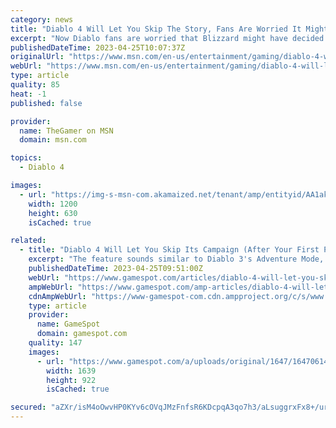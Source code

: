 ```yaml
---
category: news
title: "Diablo 4 Will Let You Skip The Story, Fans Are Worried It Might Not Be Free"
excerpt: "Now Diablo fans are worried that Blizzard might have decided to take a page out of Destiny's playbook. Diablo 4 will have a campaign skip, but whether it'll be free or not has yet to be answered."
publishedDateTime: 2023-04-25T10:07:37Z
originalUrl: "https://www.msn.com/en-us/entertainment/gaming/diablo-4-will-let-you-skip-the-story-fans-are-worried-it-might-not-be-free/ar-AA1akeuN"
webUrl: "https://www.msn.com/en-us/entertainment/gaming/diablo-4-will-let-you-skip-the-story-fans-are-worried-it-might-not-be-free/ar-AA1akeuN"
type: article
quality: 85
heat: -1
published: false

provider:
  name: TheGamer on MSN
  domain: msn.com

topics:
  - Diablo 4

images:
  - url: "https://img-s-msn-com.akamaized.net/tenant/amp/entityid/AA1akrYZ.img?h=630&w=1200&m=6&q=60&o=t&l=f&f=jpg&x=659&y=118"
    width: 1200
    height: 630
    isCached: true

related:
  - title: "Diablo 4 Will Let You Skip Its Campaign (After Your First Playthrough)"
    excerpt: "The feature sounds similar to Diablo 3's Adventure Mode, though there are still details that have yet to be clarified."
    publishedDateTime: 2023-04-25T09:51:00Z
    webUrl: "https://www.gamespot.com/articles/diablo-4-will-let-you-skip-its-campaign-after-your-first-playthrough/1100-6513544/"
    ampWebUrl: "https://www.gamespot.com/amp-articles/diablo-4-will-let-you-skip-its-campaign-after-your-first-playthrough/1100-6513544/"
    cdnAmpWebUrl: "https://www-gamespot-com.cdn.ampproject.org/c/s/www.gamespot.com/amp-articles/diablo-4-will-let-you-skip-its-campaign-after-your-first-playthrough/1100-6513544/"
    type: article
    provider:
      name: GameSpot
      domain: gamespot.com
    quality: 147
    images:
      - url: "https://www.gamespot.com/a/uploads/original/1647/16470614/4129615-diablo4skipcampaignoption.jpg"
        width: 1639
        height: 922
        isCached: true

secured: "aZXr/isM4oOwvHP0KYv6cOVqJMzFnfsR6KDcpqA3qo7h3/aLsuggrxFx8+/urodE8ierTTcv5H7C4bOMHsPVP0z7J8t9tAaXBo+tVXXkC8dFgcxrSSObSfGsXeHrH6BjZzkg2Q5lO8AnVXO50e6ZQKYNfTjVBR6nOVYA0ZcuS2nWsYfaGD9fppzJtkPhzm6q1RA+3Bf3WrljlpOXTfnufEwXVczrap3A1P0fvzIxCekXj4gUcNGHp1GVu69RmP/w09qEInm3nM1w1ySJ1vV0YjNPlsaWEciC3foghx0qCUmJDlByl8oJep9xwkiwhxt1pEM13Dxb0DWaiHufV8Mf7IcG+105KxB8znVnWExD3hE=;fUUyBHVE+RUiPK/7XTzkGA=="
---
```


